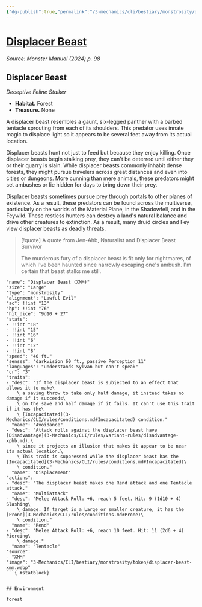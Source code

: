 ```yaml
---
{"dg-publish":true,"permalink":"/3-mechanics/cli/bestiary/monstrosity/displacer-beast-xmm/","tags":["ttrpg-cli/compendium/src/5e/xmm","ttrpg-cli/monster/cr/3","ttrpg-cli/monster/environment/forest","ttrpg-cli/monster/size/large","ttrpg-cli/monster/type/monstrosity"],"noteIcon":""}
---
```


# [Displacer Beast](3-Mechanics\CLI\bestiary\monstrosity/displacer-beast-xmm.md)
*Source: Monster Manual (2024) p. 98*  

## Displacer Beast

*Deceptive Feline Stalker*

- **Habitat.** Forest  
- **Treasure.** None  

A displacer beast resembles a gaunt, six-legged panther with a barbed tentacle sprouting from each of its shoulders. This predator uses innate magic to displace light so it appears to be several feet away from its actual location.

Displacer beasts hunt not just to feed but because they enjoy killing. Once displacer beasts begin stalking prey, they can't be deterred until either they or their quarry is slain. While displacer beasts commonly inhabit dense forests, they might pursue travelers across great distances and even into cities or dungeons. More cunning than mere animals, these predators might set ambushes or lie hidden for days to bring down their prey.

Displacer beasts sometimes pursue prey through portals to other planes of existence. As a result, these predators can be found across the multiverse, particularly on the worlds of the Material Plane, in the Shadowfell, and in the Feywild. These restless hunters can destroy a land's natural balance and drive other creatures to extinction. As a result, many druid circles and Fey view displacer beasts as deadly threats.

> [!quote] A quote from Jen-Ahb, Naturalist and Displacer Beast Survivor  
> 
> The murderous fury of a displacer beast is fit only for nightmares, of which I've been haunted since narrowly escaping one's ambush. I'm certain that beast stalks me still.


```statblock
"name": "Displacer Beast (XMM)"
"size": "Large"
"type": "monstrosity"
"alignment": "Lawful Evil"
"ac": !!int "13"
"hp": !!int "76"
"hit_dice": "9d10 + 27"
"stats":
- !!int "18"
- !!int "15"
- !!int "16"
- !!int "6"
- !!int "12"
- !!int "8"
"speed": "40 ft."
"senses": "darkvision 60 ft., passive Perception 11"
"languages": "understands Sylvan but can't speak"
"cr": "3"
"traits":
- "desc": "If the displacer beast is subjected to an effect that allows it to make\
    \ a saving throw to take only half damage, it instead takes no damage if it succeeds\
    \ on the save and half damage if it fails. It can't use this trait if it has the\
    \ [Incapacitated](3-Mechanics/CLI/rules/conditions.md#Incapacitated) condition."
  "name": "Avoidance"
- "desc": "Attack rolls against the displacer beast have [Disadvantage](3-Mechanics/CLI/rules/variant-rules/disadvantage-xphb.md),\
    \ since it projects an illusion that makes it appear to be near its actual location.\
    \ This trait is suppressed while the displacer beast has the [Incapacitated](3-Mechanics/CLI/rules/conditions.md#Incapacitated)\
    \ condition."
  "name": "Displacement"
"actions":
- "desc": "The displacer beast makes one Rend attack and one Tentacle attack."
  "name": "Multiattack"
- "desc": "Melee Attack Roll: +6, reach 5 feet. Hit: 9 (1d10 + 4) Slashing\
    \ damage. If target is a Large or smaller creature, it has the [Prone](3-Mechanics/CLI/rules/conditions.md#Prone)\
    \ condition."
  "name": "Rend"
- "desc": "Melee Attack Roll: +6, reach 10 feet. Hit: 11 (2d6 + 4) Piercing\
    \ damage."
  "name": "Tentacle"
"source":
- "XMM"
"image": "3-Mechanics/CLI/bestiary/monstrosity/token/displacer-beast-xmm.webp"
```{ #statblock}


## Environment

forest